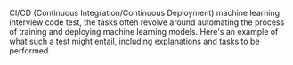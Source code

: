 CI/CD (Continuous Integration/Continuous Deployment) machine learning interview code test, the tasks often revolve around automating the process of training and deploying machine learning models. Here's an example of what such a test might entail, including explanations and tasks to be performed.
